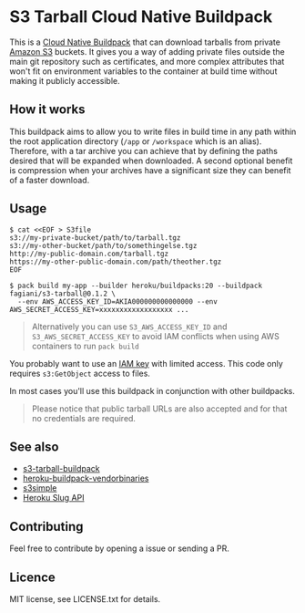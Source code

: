 # S3 Tarball Cloud Native Buildpack

This is a [Cloud Native Buildpack](https://buildpacks.io/docs/concepts/components/buildpack/)
that can download tarballs from private [Amazon S3](http://aws.amazon.com/s3/)
buckets. It gives you a way of adding private files outside the main git repository such
as certificates, and more complex attributes that won't fit on environment variables to
the container at build time without making it publicly accessible.

## How it works

This buildpack aims to allow you to write files in build time in any path within the root application
directory (`/app` or `/workspace` which is an alias). Therefore, with a tar archive you can achieve that
by defining the paths desired that will be expanded when downloaded. A second optional benefit is compression
when your archives have a significant size they can benefit of a faster download. 

## Usage

    $ cat <<EOF > S3file
    s3://my-private-bucket/path/to/tarball.tgz
    s3://my-other-bucket/path/to/somethingelse.tgz
    http://my-public-domain.com/tarball.tgz
    https://my-other-public-domain.com/path/theother.tgz
    EOF

    $ pack build my-app --builder heroku/buildpacks:20 --buildpack fagiani/s3-tarball@0.1.2 \
      --env AWS_ACCESS_KEY_ID=AKIA000000000000000 --env AWS_SECRET_ACCESS_KEY=xxxxxxxxxxxxxxxxxx ...

> Alternatively you can use `S3_AWS_ACCESS_KEY_ID` and `S3_AWS_SECRET_ACCESS_KEY` to avoid IAM
> conflicts when using AWS containers to run `pack build`

You probably want to use an [IAM key](http://aws.amazon.com/iam/) with limited
access. This code only requires `s3:GetObject` access to files.

In most cases you'll use this buildpack in conjunction with other buildpacks.

> Please notice that public tarball URLs are also accepted and for that no credentials are required.

## See also

  * [s3-tarball-buildpack](https://github.com/paulhammond/s3-tarball-buildpack)
  * [heroku-buildpack-vendorbinaries](https://github.com/peterkeen/heroku-buildpack-vendorbinaries)
  * [s3simple](https://github.com/paulhammond/s3simple)
  * [Heroku Slug API](https://blog.heroku.com/archives/2013/12/20/programmatically_release_code_to_heroku_using_the_platform_api)

## Contributing

Feel free to contribute by opening a issue or sending a PR.

## Licence

MIT license, see LICENSE.txt for details.

